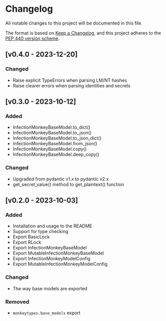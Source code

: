 # Changelog
All notable changes to this project will be documented in this
file.

The format is based on [Keep a
Changelog](https://keepachangelog.com/en/1.0.0/), and this project adheres to
the [PEP 440 version scheme](https://peps.python.org/pep-0440/#version-scheme).


## [v0.4.0 - 2023-12-20]
### Changed
- Raise explicit TypeErrors when parsing LM/NT hashes
- Raise clearer errors when parsing identities and secrets


## [v0.3.0 - 2023-10-12]
### Added
- InfectionMonkeyBaseModel.to_dict()
- InfectionMonkeyBaseModel.to_json()
- InfectionMonkeyBaseModel.to_json_dict()
- InfectionMonkeyBaseModel.from_json()
- InfectionMonkeyBaseModel.copy()
- InfectionMonkeyBaseModel.deep_copy()

### Changed
- Upgraded from pydantic v1.x to pydantic v2.x
- get_secret_value() method to get_plaintext() function


## [v0.2.0 - 2023-10-03]
### Added
- Installation and usage to the README
- Support for type checking
- Export BasicLock
- Export RLock
- Export InfectionMonkeyBaseModel
- Export MutableInfectionMonkeyBaseModel
- Export InfectionMonkeyModelConfig
- Export MutableInfectionMonkeyModelConfig

### Changed
- The way base models are exported

### Removed
- `monkeytypes.base_models` export
